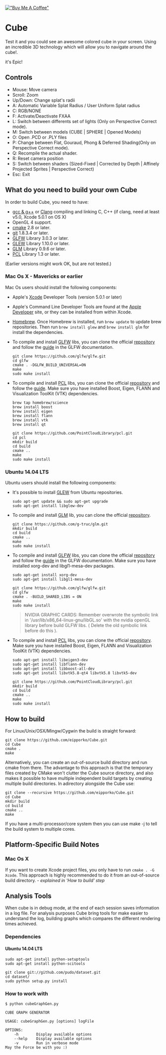 [!["Buy Me A Coffee"](https://www.buymeacoffee.com/assets/img/custom_images/yellow_img.png)](https://www.buymeacoffee.com/eipporko)

# Cube

Test it and you could see an awesome colored cube in your screen.
Using an incredible 3D technology which will allow you to navigate around the cube!.

it's Epic!


## Controls

* Mouse: Move camera
* Scroll: Zoom
* Up/Down: Change splat's radii
* A: Automatic Variable Splat Radius / User Uniform Splat radius
* C: RGB/NONE
* F: Activate/Deactivate FXAA
* L: Switch between differents set of lights (Only on Perspective Correct mode).
* M: Switch between models  (CUBE | SPHERE | Opened Models)
* O: Open .PCD or .PLY files
* P: Change between Flat, Gouraud, Phong & Deferred Shading(Only on Perspective Correct mode).
* Q: Recompile the actual shader.
* R: Reset camera position
* S: Switch between shaders (Sized-Fixed | Corrected by Depth | Affinely Projected Sprites | Perspective Correct)
* Esc: Exit


## What do you need to build your own Cube

In order to build Cube, you need to have:
* [gcc & g++](http://gcc.gnu.org/) or [Clang](http://clang.llvm.org/) compiling and linking C, C++ (if clang, need at least v5.0, Xcode 5.0.1 on OS X)
* OpenGL 4 support.
* [cmake](http://www.cmake.org/) 2.8 or later.
* [git](http://git-scm.com/) 1.8.3.4 or later.
* [GLFW](http://www.glfw.org/) Library 3.0.3 or later.
* [GLEW](http://glew.sourceforge.net/) Library 1.10.0 or later.
* [GLM](http://glm.g-truc.net/) Library 0.9.6 or later.
* [PCL](http://pointclouds.org/) Library 1.3 or later.

(Earlier versions might work OK, but are not tested.)

### Mac Os X - Mavericks or earlier
Mac Os users should install the following components:
* Apple's [Xcode](https://developer.apple.com/technologies/tools/) Developer Tools (version 5.0.1 or later)
* Apple's Command Line Developer Tools are found at the [Apple Developer](https://developer.apple.com/downloads/) site, or they can be installed from within Xcode.
* [Homebrew](http://brew.sh/). Once Homebrew is installed, run `brew update` to update brew repositories. Then run `brew install glew` and `brew install glm` for install the dependencies.
* To compile and install [GLFW](http://www.glfw.org/) libs, you can clone the official [repository](https://github.com/glfw/glfw) and follow the [guide](http://www.glfw.org/docs/latest/compile.html) in the GLFW documentation.

  ```
  git clone https://github.com/glfw/glfw.git
  cd glfw
  cmake . -DGLFW_BUILD_UNIVERSAL=ON
  make
  sudo make install
  ```
* To compile and install [PCL](http://pointclouds.org/) libs, you can clone the official [repository](https://github.com/PointCloudLibrary/pcl) and follow the [guide](http://pointclouds.org/documentation/tutorials/compiling_pcl_macosx.php). Make sure you have installed Boost, Eigen, FLANN and Visualization ToolKit (VTK) dependencies.

  ```
  brew tap homebrew/science
  brew install boost
  brew install eigen
  brew install flann
  brew install vtk 
  brew install qt

  git clone https://github.com/PointCloudLibrary/pcl.git
  cd pcl
  mkdir build
  cd build
  cmake ..
  make
  sudo make install
  ```

### Ubuntu 14.04 LTS
Ubuntu users should install the following components:

* It's possible to install [GLEW](http://glew.sourceforge.net/) from Ubuntu repositories.
  ```
  sudo apt-get update && sudo apt-get upgrade
  sudo apt-get install libglew-dev
  ```

* To compile and install [GLM](http://glm.g-truc.net/) lib, you can clone the official [repository](https://github.com/g-truc/glm.git).

  ```
  git clone https://github.com/g-truc/glm.git
  mkdir build
  cd build
  cmake ..
  make
  sudo make install
  ```

* To compile and install [GLFW](http://www.glfw.org/) libs, you can clone the official [repository](https://github.com/glfw/glfw) and follow the [guide](http://www.glfw.org/docs/latest/compile.html) in the GLFW documentation. Make sure you have installed xorg-dev and libgl1-mesa-dev packages.

  ```
  sudo apt-get install xorg-dev
  sudo apt-get install libgl1-mesa-dev

  git clone https://github.com/glfw/glfw.git
  cd glfw
  cmake . -BUILD_SHARED_LIBS = ON
  make
  sudo make install
  ```
  > NVIDIA GRAPHIC CARDS: Remember overwrote the symbolic link in '/usr/lib/x86_64-linux-gnu/libGL.so' with the nvidia openGL library before build GLFW libs. ( Delete the old symbolic link before do this ).

* To compile and install [PCL](http://pointclouds.org/) libs, you can clone the official [repository](https://github.com/PointCloudLibrary/pcl). Make sure you have installed Boost, Eigen, FLANN and Visualization ToolKit (VTK) dependencies.

  ```
  sudo apt-get install libeigen3-dev
  sudo apt-get install libflann-dev
  sudo apt-get install libboost-all-dev
  sudo apt-get install libvtk5.8-qt4 libvtk5.8 libvtk5-dev

  git clone https://github.com/PointCloudLibrary/pcl.git
  mkdir build
  cd build
  cmake ..
  make
  sudo make install
  ```

## How to build
For Linux/Unix/OSX/Mingw/Cygwin the build is straight forward:
```
git clone https://github.com/eipporko/Cube.git
cd Cube
cmake .
make
```

Alternatively, you can create an out-of-source build directory and run cmake from there. The advantage to this approach is that the
temporary files created by CMake won't clutter the Cube source directory, and also makes it possible to have multiple
independent build targets by creating multiple build directories. In adirectory alongside the Cube use:

```
git clone --recursive https://github.com/eipporko/Cube.git
cd Cube
mkdir build
cd build
cmake ..
make
```

If you have a multi-processor/core system then you can use make -j <numcores> to tell the build system to multiple cores.



## Platform-Specific Build Notes

### Mac Os X
If you want to create Xcode project files, you only have to run `cmake . -G Xcode`.
This approach is highly recommended to do it from an out-of-source build directory. *- explained in 'How to build' step*

## Analysis Tools

When cube is in debug mode, at the end of each session saves information in a log file. For analysis purposes Cube bring tools for make easier to understand the log, building graphs which compares the different rendering times achieved.

### Dependencies

#### Ubuntu 14.04 LTS

  ```
  sudo apt-get install python-setuptools
  sudo apt-get install python-scitools

  git clone git://github.com/pudo/dataset.git
  cd dataset/
  sudo python setup.py install
  ```

### How to work with
```
$ python cubeGraphGen.py

CUBE GRAPH GENERATOR

USAGE: cubeGraphGen.py [options] logFile

OPTIONS:
    -h        Display available options
    --help    Display available options
    -v        Run in verbose mode
May the Force be with you :)
```
